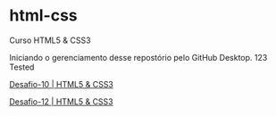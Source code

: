 # html-css
 Curso HTML5 & CSS3

Iniciando o gerenciamento desse repostório pelo GitHub Desktop.
123 Tested

<a href="https://lucase616.github.io/html-css/Desafios/desafio-10/android.html" target="_blank">Desafio-10 | HTML5 & CSS3</a>

<a href="https://lucase616.github.io/html-css/Desafios/desafio-12/index.html" target="_blank">Desafio-12 | HTML5 & CSS3</a>